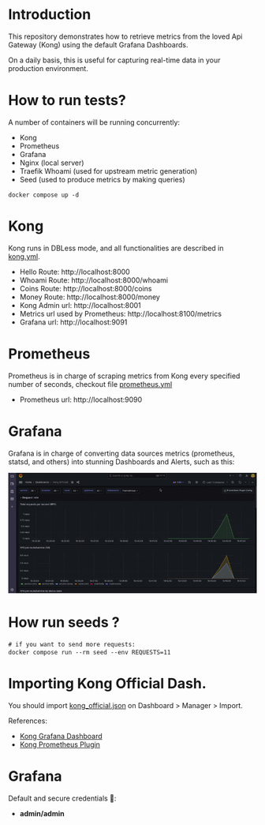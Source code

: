 # Introduction

This repository demonstrates how to retrieve metrics from the loved Api Gateway (Kong) using the default Grafana Dashboards.

On a daily basis, this is useful for capturing real-time data in your production environment.

# How to run tests?

A number of containers will be running concurrently:

- Kong 
- Prometheus
- Grafana 
- Nginx (local server)
- Traefik Whoami (used for upstream metric generation)
- Seed (used to produce metrics by making queries)


```shell
docker compose up -d
```

# Kong

Kong runs in DBLess mode, and all functionalities are described in [kong.yml](./kong/kong.yml).

- Hello Route:  http://localhost:8000
- Whoami Route: http://localhost:8000/whoami
- Coins Route: http://localhost:8000/coins
- Money Route: http://localhost:8000/money
- Kong Admin url: http://localhost:8001
- Metrics url used by Prometheus: http://localhost:8100/metrics
- Grafana url: http://localhost:9091
 
 # Prometheus

 Prometheus is in charge of scraping metrics from Kong every specified number of seconds, checkout file [prometheus.yml](./prometheus/prometheus.yml)

 - Prometheus url: http://localhost:9090

# Grafana

Grafana is in charge of converting data sources metrics (prometheus, statsd, and others) into stunning Dashboards and Alerts, such as this:

![dashboard](./images/dashboard_kong.gif)

# How run seeds ?

```shell
# if you want to send more requests:
docker compose run --rm seed --env REQUESTS=11
```

# Importing Kong Official Dash.

You should import [kong_official.json](./assets/grafana/kong_official.json) on Dashboard > Manager > Import.

References:

- [Kong Grafana Dashboard](https://grafana.com/grafana/dashboards/7424-kong-official/?tab=revisions)
- [Kong Prometheus Plugin](https://docs.konghq.com/hub/kong-inc/prometheus/)

# Grafana 

Default and secure credentials 🤣: 

- **admin/admin**